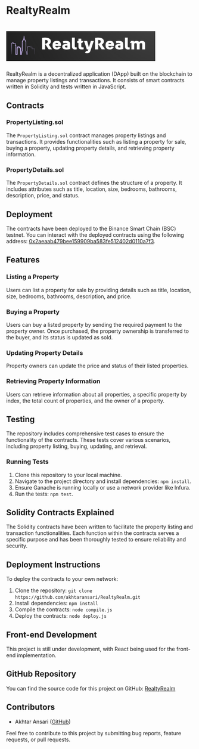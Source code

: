 # RealtyRealm 

# <img src="realty_realm_logo.png" alt="RealtyRealm Logo" width="400" height="80">

RealtyRealm is a decentralized application (DApp) built on the blockchain to manage property listings and transactions. It consists of smart contracts written in Solidity and tests written in JavaScript.

## Contracts

### PropertyListing.sol

The `PropertyListing.sol` contract manages property listings and transactions. It provides functionalities such as listing a property for sale, buying a property, updating property details, and retrieving property information.

### PropertyDetails.sol

The `PropertyDetails.sol` contract defines the structure of a property. It includes attributes such as title, location, size, bedrooms, bathrooms, description, price, and status.

## Deployment

The contracts have been deployed to the Binance Smart Chain (BSC) testnet. You can interact with the deployed contracts using the following address: [0x2aeaab479bee159909ba583fe512402d0110a7f3](https://testnet.bscscan.com/address/0x2aeaab479bee159909ba583fe512402d0110a7f3).

## Features

### Listing a Property

Users can list a property for sale by providing details such as title, location, size, bedrooms, bathrooms, description, and price.

### Buying a Property

Users can buy a listed property by sending the required payment to the property owner. Once purchased, the property ownership is transferred to the buyer, and its status is updated as sold.

### Updating Property Details

Property owners can update the price and status of their listed properties.

### Retrieving Property Information

Users can retrieve information about all properties, a specific property by index, the total count of properties, and the owner of a property.

## Testing

The repository includes comprehensive test cases to ensure the functionality of the contracts. These tests cover various scenarios, including property listing, buying, updating, and retrieval.

### Running Tests

1. Clone this repository to your local machine.
2. Navigate to the project directory and install dependencies: `npm install`.
3. Ensure Ganache is running locally or use a network provider like Infura.
4. Run the tests: `npm test`.

## Solidity Contracts Explained

The Solidity contracts have been written to facilitate the property listing and transaction functionalities. Each function within the contracts serves a specific purpose and has been thoroughly tested to ensure reliability and security.

## Deployment Instructions

To deploy the contracts to your own network:

1. Clone the repository: `git clone https://github.com/akhtaransari/RealtyRealm.git`
2. Install dependencies: `npm install`
3. Compile the contracts: `node compile.js`
4. Deploy the contracts: `node deploy.js`

## Front-end Development

This project is still under development, with React being used for the front-end implementation.

## GitHub Repository

You can find the source code for this project on GitHub: [RealtyRealm](https://github.com/akhtaransari/RealtyRealm)

## Contributors

- Akhtar Ansari ([GitHub](https://github.com/akhtaransari))

Feel free to contribute to this project by submitting bug reports, feature requests, or pull requests.
